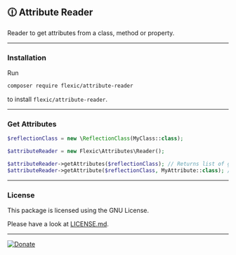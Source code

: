 🕧 Attribute Reader
----------------

Reader to get attributes from a class, method or property.

----
### Installation

Run

```bash
composer require flexic/attribute-reader
```

to install `flexic/attribute-reader`.

----
### Get Attributes

```php
$reflectionClass = new \ReflectionClass(MyClass::class);

$attributeReader = new Flexic\Attributes\Reader();

$attributeReader->getAttributes($reflectionClass); // Returns list of given attributes
$attributeReader->getAttribute($reflectionClass, MyAttribute::class); // Returns first attribute of given type
```

----
### License
This package is licensed using the GNU License.

Please have a look at [LICENSE.md](LICENSE.md).

---

[![Donate](https://img.shields.io/badge/Donate-PayPal-blue.svg)](https://www.paypal.com/cgi-bin/webscr?cmd=_s-xclick&hosted_button_id=Q98R2QXXMTUF6&source=url)